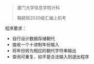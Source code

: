 >  厦门大学信息学院计科
>
> 鞠颖班2020级汇编上机考

程序要求：

* 自行设计数据存储朝代
* 接收一个十进制年份输入
* 将年份转为相应的朝代字符串输出
* 查询可重复，如不是合法输入则退出程序